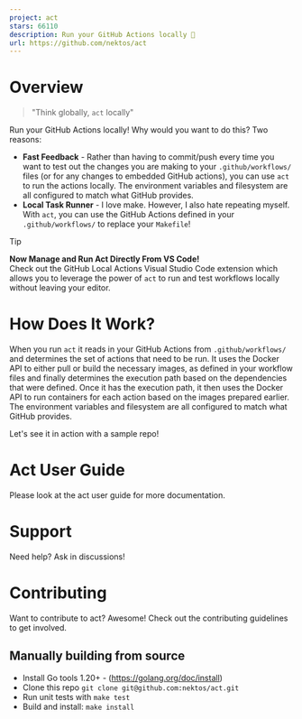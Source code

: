 ```yaml
---
project: act
stars: 66110
description: Run your GitHub Actions locally 🚀
url: https://github.com/nektos/act
---
```


Overview
========

> "Think globally, `act` locally"

Run your GitHub Actions locally! Why would you want to do this? Two reasons:

-   **Fast Feedback** - Rather than having to commit/push every time you want to test out the changes you are making to your `.github/workflows/` files (or for any changes to embedded GitHub actions), you can use `act` to run the actions locally. The environment variables and filesystem are all configured to match what GitHub provides.
-   **Local Task Runner** - I love make. However, I also hate repeating myself. With `act`, you can use the GitHub Actions defined in your `.github/workflows/` to replace your `Makefile`!

Tip

**Now Manage and Run Act Directly From VS Code!**  
Check out the GitHub Local Actions Visual Studio Code extension which allows you to leverage the power of `act` to run and test workflows locally without leaving your editor.

How Does It Work?
=================

When you run `act` it reads in your GitHub Actions from `.github/workflows/` and determines the set of actions that need to be run. It uses the Docker API to either pull or build the necessary images, as defined in your workflow files and finally determines the execution path based on the dependencies that were defined. Once it has the execution path, it then uses the Docker API to run containers for each action based on the images prepared earlier. The environment variables and filesystem are all configured to match what GitHub provides.

Let's see it in action with a sample repo!

Act User Guide
==============

Please look at the act user guide for more documentation.

Support
=======

Need help? Ask in discussions!

Contributing
============

Want to contribute to act? Awesome! Check out the contributing guidelines to get involved.

Manually building from source
-----------------------------

-   Install Go tools 1.20+ - (https://golang.org/doc/install)
-   Clone this repo `git clone git@github.com:nektos/act.git`
-   Run unit tests with `make test`
-   Build and install: `make install`
